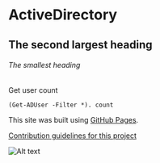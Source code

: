 # ActiveDirectory
## The second largest heading
###### The smallest heading


Get user count
```
(Get-ADUser -Filter *). count
```

This site was built using [GitHub Pages](https://img-prod-cms-rt-microsoft-com.akamaized.net/cms/api/am/imageFileData/RE4CFyx?ver=25c5&q=90&m=6&h=157&w=279&b=%23FFFFFFFF&l=f&o=t&x=839&y=615&aim=true).

[Contribution guidelines for this project](docs/CONTRIBUTING.md)

![Alt text](http://full/path/to/img.jpg "Optional title")
